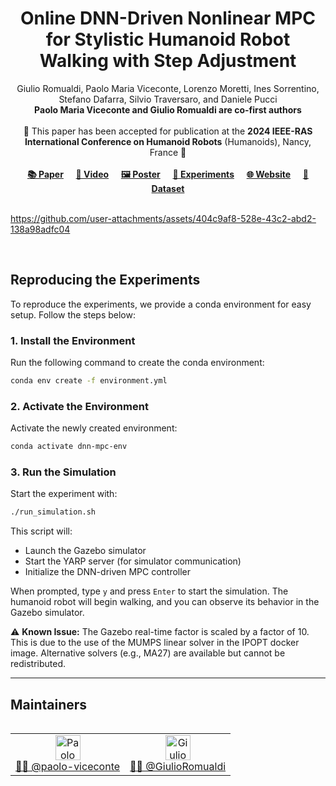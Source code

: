 <h1 align="center">
Online DNN-Driven Nonlinear MPC for Stylistic Humanoid Robot Walking with Step Adjustment
</h1>

<div align="center">
Giulio Romualdi, Paolo Maria Viceconte, Lorenzo Moretti, Ines Sorrentino, Stefano Dafarra, Silvio Traversaro, and Daniele Pucci  
<br>  
<b>Paolo Maria Viceconte and Giulio Romualdi are co-first authors</b>
</div>
<br>

<div align="center">
📅 This paper has been accepted for publication at the <b>2024 IEEE-RAS International Conference on Humanoid Robots</b> (Humanoids), Nancy, France 🤖
</div>
<br>

<div align="center">
   <a href="https://arxiv.org/abs/2410.07849"><b>📚 Paper</b></a> &nbsp;&nbsp;&nbsp; 
   <a href="https://www.youtube.com/watch?v=x3tzEfxO-xQ"><b>🎥 Video</b></a> &nbsp;&nbsp;&nbsp; 
   <a href="https://github.com/ami-iit/paper_romualdi_viceconte_2024_humanoids_dnn-mpc-walking/blob/main/misc/poster/humanoids-2024-dnn-mpc.pdf"><b>🖼️ Poster</b></a> &nbsp;&nbsp;&nbsp;  
   <a href="#reproducing-the-experiments"><b>🔧 Experiments</b></a> &nbsp;&nbsp;&nbsp; 
   <a href="https://sites.google.com/view/dnn-mpc-walking/home-page"><b>🌐 Website</b></a> &nbsp;&nbsp;&nbsp; 
   <a href="https://huggingface.co/datasets/ami-iit/paper_romualdi_viceconte_2024_humanoids_dnn-mpc-walking_dataset"><b>📂 Dataset</b></a> 
</div>

<br>

https://github.com/user-attachments/assets/404c9af8-528e-43c2-abd2-138a98adfc04

<br>

## Reproducing the Experiments

To reproduce the experiments, we provide a conda environment for easy setup. Follow the steps below:

### 1. Install the Environment
Run the following command to create the conda environment:

```bash
conda env create -f environment.yml
```

### 2. Activate the Environment
Activate the newly created environment:

```bash
conda activate dnn-mpc-env
```

### 3. Run the Simulation
Start the experiment with:

```bash
./run_simulation.sh
```

This script will:  
- Launch the Gazebo simulator  
- Start the YARP server (for simulator communication)  
- Initialize the DNN-driven MPC controller  

When prompted, type `y` and press `Enter` to start the simulation. The humanoid robot will begin walking, and you can observe its behavior in the Gazebo simulator.

⚠️ **Known Issue:** The Gazebo real-time factor is scaled by a factor of 10. This is due to the use of the MUMPS linear solver in the IPOPT docker image. Alternative solvers (e.g., MA27) are available but cannot be redistributed.

---

## Maintainers

<table align="left">
    <tr>
        <td align="center">
            <a href="https://github.com/paolo-viceconte">
                <img src="https://github.com/paolo-viceconte.png" width="40" alt="Paolo Maria Viceconte"><br>
                👨‍💻 @paolo-viceconte
            </a>
        </td>
        <td align="center">
            <a href="https://github.com/GiulioRomualdi">
                <img src="https://github.com/GiulioRomualdi.png" width="40" alt="Giulio Romualdi"><br>
                👨‍💻 @GiulioRomualdi
            </a>
        </td>
    </tr>
</table>
